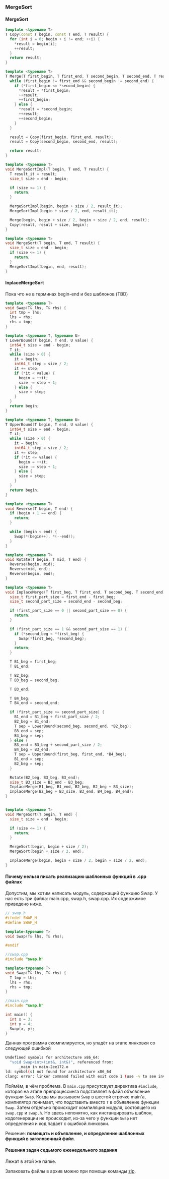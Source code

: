 ### MergeSort

#### MergeSort

```C++
template <typename T>
T Copy(const T begin, const T end, T result) {
  for (int i = 0; begin + i != end; ++i) {
    *result = begin[i];
    ++result;
  }
  return result;
}

template <typename T>
T Merge(T first_begin, T first_end, T second_begin, T second_end, T result) {
  while (first_begin != first_end && second_begin != second_end) {
    if (*first_begin <= *second_begin) {
      *result = *first_begin;
      ++result;
      ++first_begin;
    } else {
      *result = *second_begin;
      ++result;
      ++second_begin;
    }
  }

  result = Copy(first_begin, first_end, result);
  result = Copy(second_begin, second_end, result);

  return result;
}

template <typename T>
void MergeSortImpl(T begin, T end, T result) {
  T result_it = result;
  size_t size = end - begin;

  if (size <= 1) {
    return;
  }

  MergeSortImpl(begin, begin + size / 2, result_it);
  MergeSortImpl(begin + size / 2, end, result_it);

  Merge(begin, begin + size / 2, begin + size / 2, end, result);
  Copy(result, result + size, begin);
}

template <typename T>
void MergeSort(T begin, T end, T result) {
  size_t size = end - begin;
  if (size <= 1) {
    return;
  }
  MergeSortImpl(begin, end, result);
}
```

#### InplaceMergeSort

Пока что не в терминах begin-end и без шаблонов (TBD)

```C++
template <typename T>
void Swap(T& lhs, T& rhs) {
  int tmp = lhs;
  lhs = rhs;
  rhs = tmp;
}

template <typename T, typename U>
T LowerBound(T begin, T end, U value) {
  int64_t size = end - begin;
  T it;
  while (size > 0) {
    it = begin;
    int64_t step = size / 2;
    it += step;
    if (*it < value) {
      begin = ++it;
      size -= step + 1;
    } else {
      size = step;
    }
  }
  return begin;
}

template <typename T, typename U>
T UpperBound(T begin, T end, U value) {
  int64_t size = end - begin;
  T it;
  while (size > 0) {
    it = begin;
    int64_t step = size / 2;
    it += step;
    if (*it <= value) {
      begin = ++it;
      size -= step + 1;
    } else {
      size = step;
    }
  }
  return begin;
}

template <typename T>
void Reverse(T begin, T end) {
  if (begin + 1 == end) {
    return;
  }

  while (begin < end) {
    Swap(*(begin++), *(--end));
  }
}

template <typename T>
void Rotate(T begin, T mid, T end) {
  Reverse(begin, mid);
  Reverse(mid, end);
  Reverse(begin, end);
}

template <typename T>
void InplaceMerge(T first_beg, T first_end, T second_beg, T second_end) {
  size_t first_part_size = first_end - first_beg;
  size_t second_part_size = second_end - second_beg;

  if (first_part_size == 0 || second_part_size == 0) {
    return;
  }

  if (first_part_size == 1 && second_part_size == 1) {
    if (*second_beg < *first_beg) {
      Swap(*first_beg, *second_beg);
    }
    return;
  }

  T B1_beg = first_beg;
  T B1_end;

  T B2_beg;
  T B3_beg = second_beg;

  T B3_end;

  T B4_beg;
  T B4_end = second_end;

  if (first_part_size >= second_part_size) {
    B1_end = B1_beg + first_part_size / 2;
    B2_beg = B1_end;
    T sep = LowerBound(second_beg, second_end, *B2_beg);
    B3_end = sep;
    B4_beg = sep;
  } else {
    B3_end = B3_beg + second_part_size / 2;
    B4_beg = B3_end;
    T sep = UpperBound(first_beg, first_end, *B4_beg);
    B1_end = sep;
    B2_beg = sep;
  }

  Rotate(B2_beg, B3_beg, B3_end);
  size_t B3_size = B3_end - B3_beg;
  InplaceMerge(B1_beg, B1_end, B2_beg, B2_beg + B3_size);
  InplaceMerge(B2_beg + B3_size, B3_end, B4_beg, B4_end);
}


template <typename T>
void MergeSort(T begin, T end) {
  size_t size = end - begin;

  if (size <= 1) {
    return;
  }

  MergeSort(begin, begin + size / 2);
  MergeSort(begin + size / 2, end);

  InplaceMerge(begin, begin + size / 2, begin + size / 2, end);
}
```

#### Почему нельзя писать реализацию шаблонных функций в .cpp файлах

Допустим, мы хотим написать модуль, содержащий функцию Swap. У нас есть три файла: main.cpp, swap.h, swap.cpp. Их содержимое приведено ниже.
```C++
// swap.h
#ifndef SWAP_H
#define SWAP_H

template<typename T>
void Swap(T& lhs, T& rhs);

#endif

//swap.cpp
#include "swap.h"

template<typename T>
void Swap(T& lhs, T& rhs) {
  T tmp = lhs;
  lhs = rhs;
  rhs = tmp;
}

//main.cpp
#include "swap.h"

int main() {
  int x = 3;
  int y = 4;
  Swap(x, y);
}
```

Данная программа скомпилируется, но упадёт на этапе линковки со следующей ошибкой
```bash
Undefined symbols for architecture x86_64:
  "void Swap<int>(int&, int&)", referenced from:
      _main in main-2ee172.o
ld: symbol(s) not found for architecture x86_64
clang: error: linker command failed with exit code 1 (use -v to see invocation)
```

Поймём, в чём проблема. В `main.cpp` присутсвует директива `#include`, которая на этапе препроцессинга подставляет в файл объявление функции `Swap`. Когда мы вызываем `Swap` в шестой строчке main'а, компилятор понимает, что подставить вместо `T` в объявление функции `Swap`. Затем отдельно происходит компиляция модуля, состоящего из `swap.cpp` и `swap.h`. Но здесь непонятно, как инстанцировать шаблон, кодогенерации не происходит, из-за чего у функции `Swap` нет определения и код падает с ошибкой линковки.

Решение: **помещать и объявление, и определение шаблонных функций в заголовочный файл**. 

#### Решения задач седьмого еженедельного задания

Лежат в этой же папке.

Запаковать файлы в архив можно при помощи команды [zip](https://linuxize.com/post/how-to-zip-files-and-directories-in-linux/).
